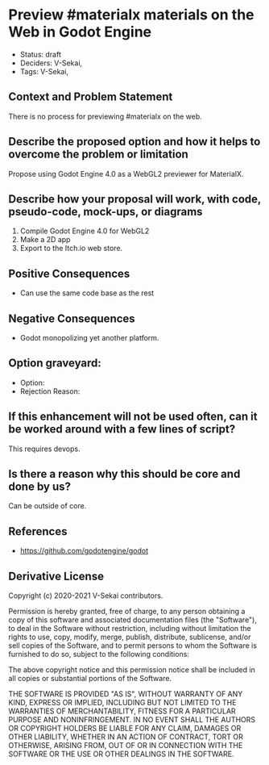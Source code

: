 # Preview #materialx materials on the Web in Godot Engine

- Status: draft <!-- draft | rejected | accepted | deprecated | superseded by -->
- Deciders: V-Sekai,
- Tags: V-Sekai,

## Context and Problem Statement

There is no process for previewing #materialx on the web.

## Describe the proposed option and how it helps to overcome the problem or limitation

Propose using Godot Engine 4.0 as a WebGL2 previewer for MaterialX.

## Describe how your proposal will work, with code, pseudo-code, mock-ups, or diagrams

1. Compile Godot Engine 4.0 for WebGL2
1. Make a 2D app
1. Export to the Itch.io web store.

## Positive Consequences <!-- optional -->

- Can use the same code base as the rest

## Negative Consequences <!-- optional -->

- Godot monopolizing yet another platform.

## Option graveyard: <!-- same as above -->

- Option: <!-- [List the proposed options no longer open for consideration.] -->
- Rejection Reason: <!-- [List the reasons for the rejection: (the Bad traits)] -->

## If this enhancement will not be used often, can it be worked around with a few lines of script?

This requires devops.

## Is there a reason why this should be core and done by us?

Can be outside of core.

## References <!-- optional -->

- https://github.com/godotengine/godot

## Derivative License

Copyright (c) 2020-2021 V-Sekai contributors.

Permission is hereby granted, free of charge, to any person obtaining a copy
of this software and associated documentation files (the "Software"), to deal
in the Software without restriction, including without limitation the rights
to use, copy, modify, merge, publish, distribute, sublicense, and/or sell
copies of the Software, and to permit persons to whom the Software is
furnished to do so, subject to the following conditions:

The above copyright notice and this permission notice shall be included in all
copies or substantial portions of the Software.

THE SOFTWARE IS PROVIDED "AS IS", WITHOUT WARRANTY OF ANY KIND, EXPRESS OR
IMPLIED, INCLUDING BUT NOT LIMITED TO THE WARRANTIES OF MERCHANTABILITY,
FITNESS FOR A PARTICULAR PURPOSE AND NONINFRINGEMENT. IN NO EVENT SHALL THE
AUTHORS OR COPYRIGHT HOLDERS BE LIABLE FOR ANY CLAIM, DAMAGES OR OTHER
LIABILITY, WHETHER IN AN ACTION OF CONTRACT, TORT OR OTHERWISE, ARISING FROM,
OUT OF OR IN CONNECTION WITH THE SOFTWARE OR THE USE OR OTHER DEALINGS IN THE
SOFTWARE.
